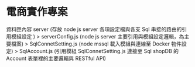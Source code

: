 <h1>電商實作專案</h1>
<span>資料匣內容</span>
server (存放 node js server 各項設定檔與各支 Sql 串接的路由的引用模組設定 )
> serverConfig.js (node js server 主要引用與模組設定邏輯，為主要檔案)
> SqlConnetSetting.js (node mssql 載入模組與連線至 Docker 物件設定)
> SqlAccount.js (引用模組 SqlConnetSetting.js 連接至 Sql shopDB 的 Account 表單裡的主要邏輯與 RESTful API)
